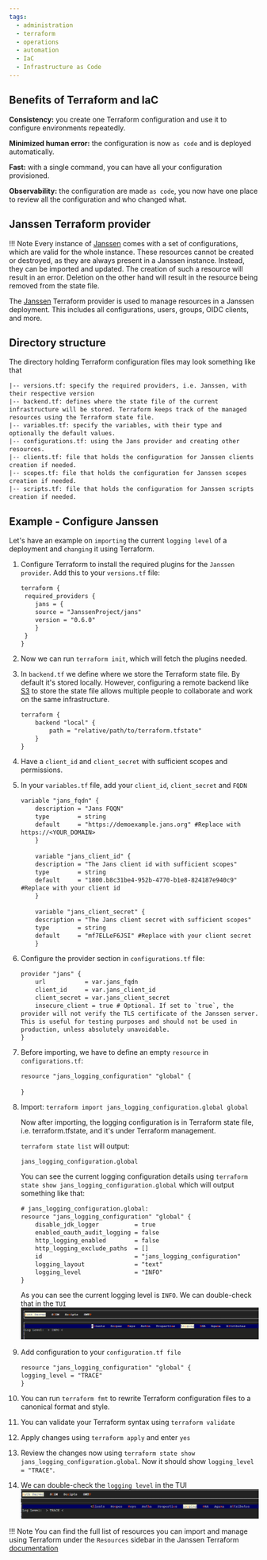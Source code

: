 ```yaml
---
tags:
  - administration
  - terraform
  - operations
  - automation
  - IaC
  - Infrastructure as Code
---
```


## Benefits of Terraform and IaC

**Consistency:** you create one Terraform configuration and use it to configure environments repeatedly.

**Minimized human error:** the configuration is now `as code` and is deployed automatically.

**Fast:** with a single command, you can have all your configuration provisioned.

**Observability:** the configuration are made `as code`, you now have one place to review all the configuration and who changed what.


## Janssen Terraform provider

!!! Note
    Every instance of [Janssen](https://registry.terraform.io/providers/JanssenProject/jans/latest/docs#instance-configuration) comes with a set of configurations, which are valid for the whole instance. These resources cannot be created or destroyed, as they are always present in a Janssen instance. Instead, they can be imported and updated. The creation of such a resource will result in an error. Deletion on the other hand will result in the resource being removed from the state file.

The [Janssen](https://registry.terraform.io/providers/JanssenProject/jans/latest/docs) Terraform provider is used to manage resources in a Janssen deployment. This includes all configurations, users, groups, OIDC clients, and more.

## Directory structure

The directory holding Terraform configuration files may look something like that

```
|-- versions.tf: specify the required providers, i.e. Janssen, with their respective version 
|-- backend.tf: defines where the state file of the current infrastructure will be stored. Terraform keeps track of the managed resources using the Terraform state file.
|-- variables.tf: specify the variables, with their type and optionally the default values.
|-- configurations.tf: using the Jans provider and creating other resources.
|-- clients.tf: file that holds the configuration for Janssen clients creation if needed.
|-- scopes.tf: file that holds the configuration for Janssen scopes creation if needed.
|-- scripts.tf: file that holds the configuration for Janssen scripts creation if needed.

```

## Example - Configure Janssen

Let's have an example on `importing` the current `logging level` of a deployment and `changing` it using Terraform.

1. Configure Terraform to install the required plugins for the `Janssen provider`. Add this to your `versions.tf` file:

    ```
    terraform {
     required_providers {
        jans = {
        source = "JanssenProject/jans"
        version = "0.6.0"
        }
     }
    }
    ```

2.  Now we can run `terraform init`, which will fetch the plugins needed.

3.  In `backend.tf` we define where we store the Terraform state file. By default it's stored locally. However, configuring a remote backend like [S3](https://developer.hashicorp.com/terraform/language/settings/backends/s3) to store the state file allows multiple people to collaborate and work on the same infrastructure.

    ```
    terraform {
        backend "local" {
            path = "relative/path/to/terraform.tfstate"
        }
    }
    ```


4.  Have a `client_id` and `client_secret` with sufficient scopes and permissions.

5.  In your `variables.tf` file, add your `client_id`, `client_secret` and `FQDN`
    ```
    variable "jans_fqdn" {
        description = "Jans FQQN"
        type        = string
        default     = "https://demoexample.jans.org" #Replace with https://<YOUR_DOMAIN>
        }  
        
        variable "jans_client_id" {
        description = "The Jans client id with sufficient scopes"
        type        = string
        default     = "1800.b8c31be4-952b-4770-b1e8-824187e940c9" #Replace with your client id 
        }

        variable "jans_client_secret" {
        description = "The Jans client secret with sufficient scopes"
        type        = string
        default     = "mf7ELLeF6JSI" #Replace with your client secret 
        }
    ```

5.  Configure the provider section in `configurations.tf` file:

    ```
    provider "jans" {
        url           = var.jans_fqdn
        client_id     = var.jans_client_id
        client_secret = var.jans_client_secret
        insecure_client = true # Optional. If set to `true`, the provider will not verify the TLS certificate of the Janssen server. This is useful for testing purposes and should not be used in production, unless absolutely unavoidable.
    }
    ```

5.  Before importing, we have to define an empty `resource` in `configurations.tf`:

    ```
    resource "jans_logging_configuration" "global" {

    }
    ```

6. Import:
   `terraform import jans_logging_configuration.global global`

    Now after importing, the logging configuration is in Terraform state file, i.e. terraform.tfstate, and it's under Terraform management.

    `terraform state list` will output:
    ```
    jans_logging_configuration.global
    ```


    You can see the current logging configuration details using `terraform state show jans_logging_configuration.global` which will output something like that: 
    ```
    # jans_logging_configuration.global:
    resource "jans_logging_configuration" "global" {
        disable_jdk_logger          = true
        enabled_oauth_audit_logging = false
        http_logging_enabled        = false
        http_logging_exclude_paths  = []
        id                          = "jans_logging_configuration"
        logging_layout              = "text"
        logging_level               = "INFO"
    }
    ```

    As you can see the current logging level is `INFO`. We can double-check that in the `TUI`
    ![svg](../../assets/imported-logging-info.png)

7.  Add configuration to your `configuration.tf file`
    ```
    resource "jans_logging_configuration" "global" {
    logging_level = "TRACE"
    }
    ```

7. You can run `terraform fmt` to rewrite Terraform configuration files to a canonical format and style.

7.  You can validate your Terraform syntax using `terraform validate`

8.  Apply changes using `terraform apply` and enter `yes`

9.  Review the changes now using `terraform state show jans_logging_configuration.global`. 
    Now it should show `logging_level               = "TRACE"`.


10.  We can double-check the `logging level` in the TUI 
     ![svg](../../assets/changed-logging-info.png)    

!!! Note
    You can find the full list of resources you can import and manage using Terraform under the `Resources` sidebar in the Janssen Terraform [documentation](https://registry.terraform.io/providers/JanssenProject/jans/latest/docs)

